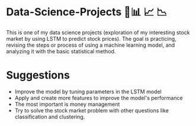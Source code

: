 # Data-Science-Projects 🐋📊 📈 📉
This is one of my data science projects (exploration of my interesting stock market by using LSTM to predict stock prices). The goal is practicing, revising the steps or process of using a machine learning model, and analyzing it with the basic statistical method.

# Suggestions
- Improve the model by tuning parameters in the LSTM model
- Apply and create more features to improve the model's performance
- The most important is money management
- Try to solve the stock market problem with other questions like classification and clustering. 
